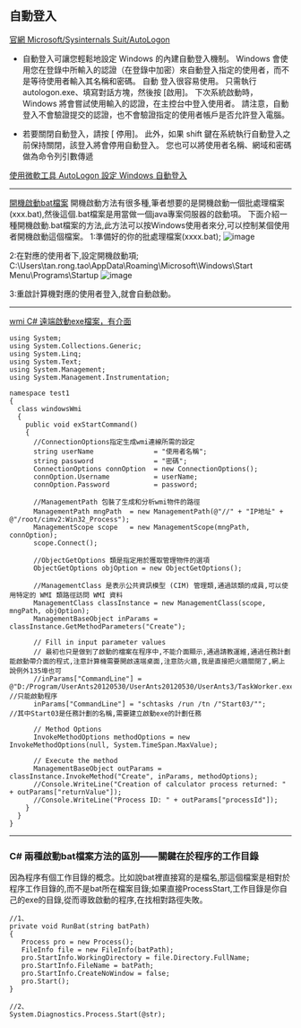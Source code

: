 ## 自動登入
[官網 Microsoft/Sysinternals Suit/AutoLogon](https://docs.microsoft.com/zh-tw/sysinternals/downloads/autologon)
+ 自動登入可讓您輕鬆地設定 Windows 的內建自動登入機制。 Windows 會使用您在登錄中所輸入的認證（在登錄中加密）來自動登入指定的使用者，而不是等待使用者輸入其名稱和密碼。
自動 登入很容易使用。 只需執行 autologon.exe、填寫對話方塊，然後按 [啟用]。 下次系統啟動時，Windows 將會嘗試使用輸入的認證，在主控台中登入使用者。 請注意，自動登入不會驗證提交的認證，也不會驗證指定的使用者帳戶是否允許登入電腦。

+ 若要關閉自動登入，請按 [ 停用]。 此外，如果 shift 鍵在系統執行自動登入之前保持關閉，該登入將會停用自動登入。 您也可以將使用者名稱、網域和密碼做為命令列引數傳遞

[使用微軟工具 AutoLogon 設定 Windows 自動登入](https://dotblogs.com.tw/chou/2012/01/17/66182)

---
[開機啟動bat檔案](https://www.itread01.com/p/1443414.html)
開機啟動方法有很多種,筆者想要的是開機啟動一個批處理檔案(xxx.bat),然後這個.bat檔案是用當做一個java專案伺服器的啟動項。
下面介紹一種開機啟動.bat檔案的方法,此方法可以按Windows使用者來分,可以控制某個使用者開機啟動這個檔案。
1:準備好的你的批處理檔案(xxxx.bat);
![image](https://user-images.githubusercontent.com/94338311/166711697-04f1e5df-6d3b-4066-8558-f815c7c9360a.png)

2:在對應的使用者下,設定開機啟動項;
C:\Users\tan.rong.tao\AppData\Roaming\Microsoft\Windows\Start Menu\Programs\Startup
![image](https://user-images.githubusercontent.com/94338311/166711987-be040550-9816-40f4-b65e-0e726512ec05.png)

3:重啟計算機對應的使用者登入,就會自動啟動。

---
[wmi C# 遠端啟動exe檔案，有介面](https://www.itread01.com/p/605982.html)

```
using System;
using System.Collections.Generic;
using System.Linq;
using System.Text;
using System.Management;
using System.Management.Instrumentation;

namespace test1
{
  class windowsWmi
  {
    public void exStartCommand()
    {  
      //ConnectionOptions指定生成wmi連線所需的設定
      string userName               = "使用者名稱";
      string password               = "密碼";
      ConnectionOptions connOption  = new ConnectionOptions();
      connOption.Username           = userName;
      connOption.Password           = password;

      //ManagementPath 包裝了生成和分析wmi物件的路徑 
      ManagementPath mngPath  = new ManagementPath(@"//" + "IP地址" + @"/root/cimv2:Win32_Process");
      ManagementScope scope   = new ManagementScope(mngPath, connOption);
      scope.Connect();

      //ObjectGetOptions 類是指定用於獲取管理物件的選項        
      ObjectGetOptions objOption = new ObjectGetOptions();

      //ManagementClass 是表示公共資訊模型 (CIM) 管理類,通過該類的成員,可以使用特定的 WMI 類路徑訪問 WMI 資料 
      ManagementClass classInstance = new ManagementClass(scope, mngPath, objOption);
      ManagementBaseObject inParams = classInstance.GetMethodParameters("Create");

      // Fill in input parameter values
      // 最初也只是做到了啟動的檔案在程序中,不能介面顯示,通過請教運維,通過任務計劃能啟動帶介面的程式,注意計算機需要開啟遠端桌面,注意防火牆,我是直接把火牆關閉了,網上說例外135埠也可
      //inParams["CommandLine"] = @"D:/Program/UserAnts20120530/UserAnts20120530/UserAnts3/TaskWorker.exe";   //只能啟動程序
      inParams["CommandLine"] = "schtasks /run /tn /"Start03/"";                                              //其中Start03是任務計劃的名稱,需要建立啟動exe的計劃任務

      // Method Options
      InvokeMethodOptions methodOptions = new InvokeMethodOptions(null, System.TimeSpan.MaxValue);

      // Execute the method
      ManagementBaseObject outParams = classInstance.InvokeMethod("Create", inParams, methodOptions);
      //Console.WriteLine("Creation of calculator process returned: " + outParams["returnValue"]);
      //Console.WriteLine("Process ID: " + outParams["processId"]);
    }
  }
}
```
---
### C# 兩種啟動bat檔案方法的區別——關鍵在於程序的工作目錄
因為程序有個工作目錄的概念。比如說bat裡直接寫的是檔名,那這個檔案是相對於程序工作目錄的,而不是bat所在檔案目錄;如果直接ProcessStart,工作目錄是你自己的exe的目錄,從而導致啟動的程序,在找相對路徑失敗。
```
//1、 
private void RunBat(string batPath)
{
   Process pro = new Process();
   FileInfo file = new FileInfo(batPath);
   pro.StartInfo.WorkingDirectory = file.Directory.FullName;
   pro.StartInfo.FileName = batPath;
   pro.StartInfo.CreateNoWindow = false;
   pro.Start();
} 

//2、
System.Diagnostics.Process.Start(@str);
```




